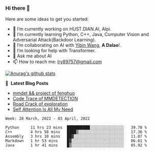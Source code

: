 ### Hi there 👋

<!--
**LRY89757/LRY89757** is a ✨ _special_ ✨ repository because its `README.md` (this file) appears on your GitHub profile.
-->
Here are some ideas to get you started:

- 🔭 I’m currently working on HUST.DIAN.AI, AIpi.
- 🌱 I’m currently learning Python, C++, Java, Computer Vision and Adversarial Attack(Backdoor Learning).
- 👯 I’m collaborating on AI with [Yibin Wang](https://github.com/flyleeee), **A Dalao**!.
- 🤔 I’m looking for help with Transformer.
- 💬 Ask me about AI
- 📫 How to reach me: lry89757@gmail.com
<!-- - 😄 Pronouns: ... -->
<!-- - ⚡ Fun fact: ... -->

[![Anurag's github stats](https://github-readme-stats.vercel.app/api?username=LRY89757)](https://github.com/anuraghazra/github-readme-stats)

📕 &nbsp;**Latest Blog Posts**
<!-- BLOG-POST-LIST:START -->
- [mmdet && project of fenghuo](https://lry89757.github.io/2021/11/09/mmdet-project-of-fenghuo/)
- [Code Trace of MMDETECTION](https://lry89757.github.io/2021/10/16/code-trace-of-mmdetection/)
- [Road Crack of exploration](https://lry89757.github.io/2021/10/04/lu-mian-lie-feng-shu-ju-ji-diao-yan/)
- [Self Attention Is All My Need](https://lry89757.github.io/2021/10/13/self-attention-is-all-my-need/)
<!-- - [God Mode in browsers: document.designMode = "on"](https://dev.to/gautamkrishnar/god-mode-in-browsers-document-designmode-on-2pmo) -->
<!-- BLOG-POST-LIST:END -->

<!--START_SECTION:waka-->
```text
Week: 28 March, 2022 - 03 April, 2022

Python     11 hrs 23 mins  ██████████░░░░░░░░░░░░░░░   39.70 % 
C++        4 hrs 58 mins   ████▒░░░░░░░░░░░░░░░░░░░░   17.36 % 
Assembly   3 hrs 10 mins   ██▓░░░░░░░░░░░░░░░░░░░░░░   11.07 % 
Markdown   1 hr 53 mins    █▓░░░░░░░░░░░░░░░░░░░░░░░   06.61 % 
Java       1 hr 41 mins    █▒░░░░░░░░░░░░░░░░░░░░░░░   05.92 % 
```
<!--END_SECTION:waka-->

